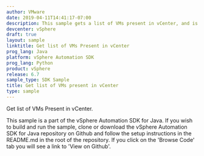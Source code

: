 ```yaml
---
author: VMware
date: 2019-04-11T14:41:17-07:00
description: This sample gets a list of VMs present in vCenter, and is a part of the vSphere Automation SDK for Java.
devcenter: vSphere
draft: true
layout: sample
linktitle: Get list of VMs Present in vCenter
prog_lang: Java
platform: vSphere Automation SDK
prog_lang: Python
product: vSphere
release: 6.7
sample_type: SDK Sample
title: Get list of VMs present in vCenter
type: sample
---
```

Get list of VMs Present in vCenter.

This sample is a part of the vSphere Automation SDK for Java. If you wish to build and run the sample, clone or download the vSphere Automation SDK for Java repository on Github and follow the setup instructions in the README.md in the root of the repository. If you click on the 'Browse Code' tab you will see a link to 'View on Github'.
